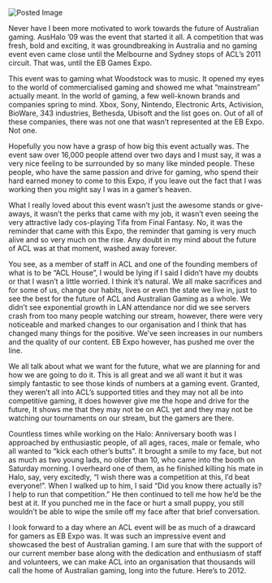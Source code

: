 ![Posted Image](http://img805.imageshack.us/img805/581/unled1oz.png)




Never have I been more motivated to work towards the future of Australian gaming. AusHalo ’09 was the event that started it all. A competition that was fresh, bold and exciting, it was groundbreaking in Australia and no gaming event even came close until the Melbourne and Sydney stops of ACL’s 2011 circuit. That was, until the EB Games Expo.





This event was to gaming what Woodstock was to music. It opened my eyes to the world of commercialised gaming and showed me what “mainstream” actually meant. In the world of gaming, a few well-known brands and companies spring to mind. Xbox, Sony, Nintendo, Electronic Arts, Activision, BioWare, 343 industries, Bethesda, Ubisoft and the list goes on. Out of all of these companies, there was not one that wasn’t represented at the EB Expo. Not one.





Hopefully you now have a grasp of how big this event actually was. The event saw over 16,000 people attend over two days and I must say, it was a very nice feeling to be surrounded by so many like minded people. These people, who have the same passion and drive for gaming, who spend their hard earned money to come to this Expo, if you leave out the fact that I was working then you might say I was in a gamer’s heaven.





What I really loved about this event wasn’t just the awesome stands or give-aways, it wasn’t the perks that came with my job, it wasn’t even seeing the very attractive lady cos-playing Tifa from Final Fantasy. No, it was the reminder that came with this Expo, the reminder that gaming is very much alive and so very much on the rise. Any doubt in my mind about the future of ACL was at that moment, washed away forever.





You see, as a member of staff in ACL and one of the founding members of what is to be “ACL House”, I would be lying if I said I didn’t have my doubts or that I wasn’t a little worried. I think it’s natural. We all make sacrifices and for some of us, change our habits, lives or even the state we live in, just to see the best for the future of ACL and Australian Gaming as a whole. We didn’t see exponential growth in LAN attendance nor did we see servers crash from too many people watching our stream, however, there were very noticeable and marked changes to our organisation and I think that has changed many things for the positive. We’ve seen increases in our numbers and the quality of our content. EB Expo however, has pushed me over the line.





We all talk about what we want for the future, what we are planning for and how we are going to do it. This is all great and we all want it but it was simply fantastic to see those kinds of numbers at a gaming event. Granted, they weren’t all into ACL’s supported titles and they may not all be into competitive gaming, it does however give me the hope and drive for the future, It shows me that they may not be on ACL yet and they may not be watching our tournaments on our stream, but the gamers are there.





Countless times while working on the Halo: Anniversary booth was I approached by enthusiastic people, of all ages, races, male or female, who all wanted to “kick each other’s butts”. It brought a smile to my face, but not as much as two young lads, no older than 10, who came into the booth on Saturday morning. I overheard one of them, as he finished killing his mate in Halo, say, very excitedly, “I wish there was a competition at this, I’d beat everyone!”. When I walked up to him, I said “Did you know there actually is? I help to run that competition.” He then continued to tell me how he’d be the best at it. If you punched me in the face or hurt a small puppy, you still wouldn’t be able to wipe the smile off my face after that brief conversation.





I look forward to a day where an ACL event will be as much of a drawcard for gamers as EB Expo was. It was such an impressive event and showcased the best of Australian gaming. I am sure that with the support of our current member base along with the dedication and enthusiasm of staff and volunteers, we can make ACL into an organisation that thousands will call the home of Australian gaming, long into the future. Here’s to 2012.